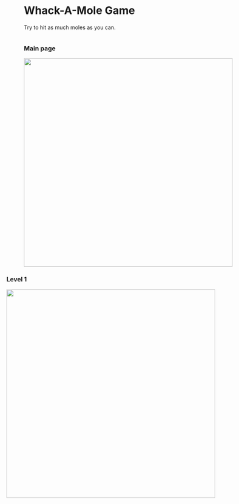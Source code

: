 # Whack-A-Mole Game

Try to hit as much moles as you can.
<br/>                                                                                      
                                                    
<div style="width:100%;">
 <div style="position:relative; float:left" >
        <h3>Main page</h3>
        <img src="Screenshots/MainPage.JPG" width="550">
    </div>
    <div style="position:relative; float:right">
        <h3>Level 1</h3>
        <img src="Screenshots/Level1.JPG"  width="550"/>
    </div>

</div>
